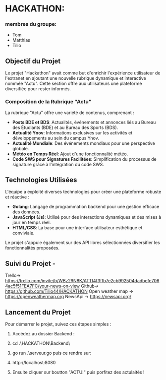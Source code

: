 # HACKATHON:

### membres du groupe:

* Tom
* Matthias
* Tilio


## Objectif du Projet

Le projet "Hackathon" avait comme but d'enrichir l'expérience utilisateur de l'extranet en ajoutant une nouvelle rubrique dynamique et interactive nommée "Actu". Cette section offre aux utilisateurs une plateforme diversifiée pour rester informés.

### Composition de la Rubrique "Actu"

La rubrique "Actu" offre une variété de contenus, comprenant :
- **Posts BDE et BDS**: Actualités, événements et annonces liés au Bureau des Étudiants (BDE) et au Bureau des Sports (BDS).
- **Actualité Ynov**: Informations exclusives sur les activités et développements au sein du campus Ynov.
- **Actualité Mondiale**: Des événements mondiaux pour une perspective globale.
- **Météo en Temps Réel**: Ajout d'une fonctionnalité météo.
- **Code SWS pour Signatures Facilitées**: Simplification du processus de signature grâce à l'intégration du code SWS.

## Technologies Utilisées

L'équipe a exploité diverses technologies pour créer une plateforme robuste et réactive :
- **Golang**: Langage de programmation backend pour une gestion efficace des données.
- **JavaScript (Js)**: Utilisé pour des interactions dynamiques et des mises à jour en temps réel.
- **HTML/CSS**: La base pour une interface utilisateur esthétique et conviviale.

Le projet s'appuie également sur des API libres sélectionnées diversifier les fonctionnalités proposées.

## Suivi du Projet - 
Trello-> https://trello.com/invite/b/WBz29N8K/ATTI4f3ffb7e2cb992504dadbefe7064ac5f51FEA7FC/your-news-on-view
Github-> https://github.com/Tilio44/HACKATHON
Open weather map -> https://openweathermap.org
NewsApi -> https://newsapi.org/

## Lancement du Projet

Pour démarrer le projet, suivez ces étapes simples :

1. Accédez au dossier Backend :
2.   cd .\HACKATHON\Backend\
3.   go run .\serveur.go
   puis ce rendre sur:
4. http://localhost:8080

5. Ensuite cliquer sur  boutton "ACTU!" puis porfitez des actulaités !

